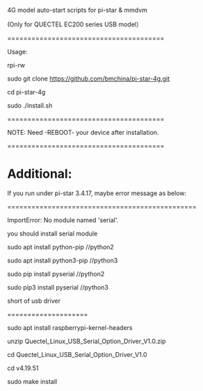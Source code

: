 4G model auto-start scripts for pi-star & mmdvm

(Only for QUECTEL EC200 series USB model）

=======================================

Usage:

rpi-rw

sudo git clone https://github.com/bmchina/pi-star-4g.git

cd pi-star-4g

sudo ./install.sh

=======================================

NOTE: Need -REBOOT- your device after installation.

=======================================


Additional:
=======================================

If you run under pi-star 3.4.17, maybe error message as below:

===============================================

ImportError: No module named 'serial'.

you should install serial module

sudo apt install python-pip //python2

sudo apt install python3-pip    //python3

sudo pip install pyserial    //python2

sudo pip3 install pyserial   //python3

short of  usb driver

====================

sudo apt install raspberrypi-kernel-headers

unzip Quectel_Linux_USB_Serial_Option_Driver_V1.0.zip

cd Quectel_Linux_USB_Serial_Option_Driver_V1.0

cd v4.19.51

sudo make install
